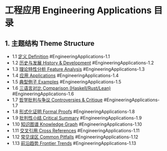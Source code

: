 # 工程应用 Engineering Applications 目录

## 1. 主题结构 Theme Structure

- 1.1 [定义 Definition](./definition.md) #EngineeringApplications-1.1
- 1.2 [历史与发展 History & Development](./history.md) #EngineeringApplications-1.2
- 1.3 [理论特性分析 Feature Analysis](./feature_analysis.md) #EngineeringApplications-1.3
- 1.4 [应用 Applications](./applications.md) #EngineeringApplications-1.4
- 1.5 [典型例子 Examples](./examples.md) #EngineeringApplications-1.5
- 1.6 [三语言对比 Comparison (Haskell/Rust/Lean)](./comparison.md) #EngineeringApplications-1.6
- 1.7 [哲学批判与争议 Controversies & Critique](./controversies.md) #EngineeringApplications-1.7
- 1.8 [形式化证明 Formal Proofs](./formal_proofs.md) #EngineeringApplications-1.8
- 1.9 [批判性小结 Critical Summary](./critical_summary.md) #EngineeringApplications-1.9
- 1.10 [知识图谱 Knowledge Graph](./knowledge_graph.mmd) #EngineeringApplications-1.10
- 1.11 [交叉引用 Cross References](./cross_references.md) #EngineeringApplications-1.11
- 1.12 [常见误区 Common Pitfalls](./common_pitfalls.md) #EngineeringApplications-1.12
- 1.13 [前沿趋势 Frontier Trends](./frontier_trends.md) #EngineeringApplications-1.13
